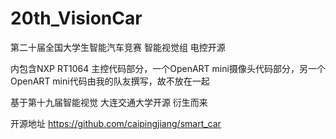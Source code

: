 # 20th_VisionCar

第二十届全国大学生智能汽车竞赛 智能视觉组 电控开源

内包含NXP RT1064 主控代码部分，一个OpenART mini摄像头代码部分，另一个OpenART mini代码由我的队友撰写，故不放在一起

基于第十九届智能视觉 大连交通大学开源 衍生而来

开源地址 https://github.com/caipingjiang/smart_car



